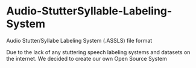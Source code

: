 # Audio-StutterSyllable-Labeling-System
Audio Stutter/Syllabe Labeling System (.ASSLS) file format

Due to the lack of any stuttering speech labeling systems and datasets on the internet. We decided to create our own Open Source System
